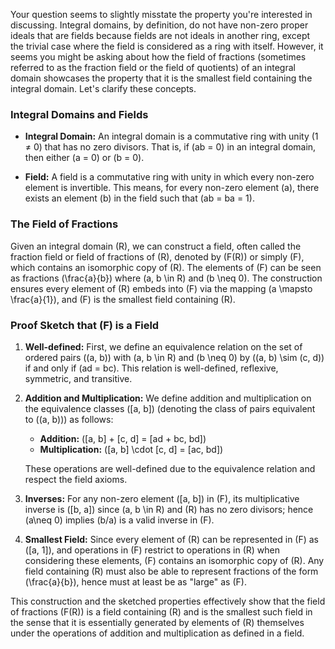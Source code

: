 Your question seems to slightly misstate the property you're interested in discussing. Integral domains, by definition, do not have non-zero proper ideals that are fields because fields are not ideals in another ring, except the trivial case where the field is considered as a ring with itself. However, it seems you might be asking about how the field of fractions (sometimes referred to as the fraction field or the field of quotients) of an integral domain showcases the property that it is the smallest field containing the integral domain. Let's clarify these concepts.

### Integral Domains and Fields

- **Integral Domain:** An integral domain is a commutative ring with unity (1 ≠ 0) that has no zero divisors. That is, if \(ab = 0\) in an integral domain, then either \(a = 0\) or \(b = 0\).
  
- **Field:** A field is a commutative ring with unity in which every non-zero element is invertible. This means, for every non-zero element \(a\), there exists an element \(b\) in the field such that \(ab = ba = 1\).

### The Field of Fractions

Given an integral domain \(R\), we can construct a field, often called the fraction field or field of fractions of \(R\), denoted by \(F(R)\) or simply \(F\), which contains an isomorphic copy of \(R\). The elements of \(F\) can be seen as fractions \(\frac{a}{b}\) where \(a, b \in R\) and \(b \neq 0\). The construction ensures every element of \(R\) embeds into \(F\) via the mapping \(a \mapsto \frac{a}{1}\), and \(F\) is the smallest field containing \(R\).

### Proof Sketch that \(F\) is a Field

1. **Well-defined:** First, we define an equivalence relation on the set of ordered pairs \((a, b)\) with \(a, b \in R\) and \(b \neq 0\) by \((a, b) \sim (c, d)\) if and only if \(ad = bc\). This relation is well-defined, reflexive, symmetric, and transitive.

2. **Addition and Multiplication:** We define addition and multiplication on the equivalence classes \([a, b]\) (denoting the class of pairs equivalent to \((a, b)\)) as follows:
   - **Addition:** \([a, b] + [c, d] = [ad + bc, bd]\)
   - **Multiplication:** \([a, b] \cdot [c, d] = [ac, bd]\)
   
   These operations are well-defined due to the equivalence relation and respect the field axioms.

3. **Inverses:** For any non-zero element \([a, b]\) in \(F\), its multiplicative inverse is \([b, a]\) since \(a, b \in R\) and \(R\) has no zero divisors; hence \(a\neq 0\) implies \(b/a\) is a valid inverse in \(F\).

4. **Smallest Field:** Since every element of \(R\) can be represented in \(F\) as \([a, 1]\), and operations in \(F\) restrict to operations in \(R\) when considering these elements, \(F\) contains an isomorphic copy of \(R\). Any field containing \(R\) must also be able to represent fractions of the form \(\frac{a}{b}\), hence must at least be as "large" as \(F\).

This construction and the sketched properties effectively show that the field of fractions \(F(R)\) is a field containing \(R\) and is the smallest such field in the sense that it is essentially generated by elements of \(R\) themselves under the operations of addition and multiplication as defined in a field.